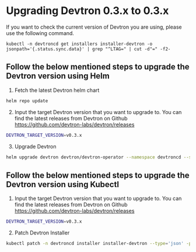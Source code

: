# Upgrading Devtron 0.3.x to 0.3.x

If you want to check the current version of Devtron you are using, please use the following command.

```
kubectl -n devtroncd get installers installer-devtron -o jsonpath='{.status.sync.data}' | grep "^LTAG=" | cut -d"=" -f2-
```

## Follow the below mentioned steps to upgrade the Devtron version using Helm

1. Fetch the latest Devtron helm chart

```bash
helm repo update
```

2. Input the target Devtron version that you want to upgrade to. You can find the latest releases from Devtron on Github https://github.com/devtron-labs/devtron/releases

```bash
DEVTRON_TARGET_VERSION=v0.3.x
```

3. Upgrade Devtron

```bash
helm upgrade devtron devtron/devtron-operator --namespace devtroncd --set installer.release=$DEVTRON_TARGET_VERSION
```

## Follow the below mentioned steps to upgrade the Devtron version using Kubectl

1. Input the target Devtron version that you want to upgrade to. You can find the latest releases from Devtron on Github https://github.com/devtron-labs/devtron/releases

```bash
DEVTRON_TARGET_VERSION=v0.3.x
```

2. Patch Devtron Installer

```bash
kubectl patch -n devtroncd installer installer-devtron --type='json' -p='[{"op": "add", "path": "/spec/reSync", "value": true },{"op": "replace", "path": "/spec/url", "value": "https://raw.githubusercontent.com/devtron-labs/devtron/$DEVTRON_TARGET_VERSION/manifests/installation-script"}]'
```